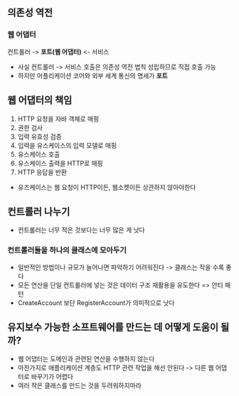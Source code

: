 ## 의존성 역전
### 웹  어댑터
컨트롤러 -> **포트(웹 어댑터)** <- 서비스
- 사실 컨트롤러 -> 서비스 호출은 의존성 역전 법칙 성립하므로 직접 호출 가능
- 하지만 어플리케이션 코어와 외부 세계 통신의 명세가 **포트**
## 웹 어댑터의 책임
1. HTTP 요청을 자바 객체로 매핑
2. 권한 검사
3. 입력 유효성 검증
4. 입력을 유스케이스의 입력 모델로 매핑
5. 유스케이스 호출
6. 유스케이스 출력을 HTTP로 매핑
7. HTTP 응답을 반환
- 유즈케이스는 웹 요청이 HTTP이든, 웹소켓이든 상관하지 않아야한다
## 컨트롤러 나누기
- 컨트롤러는 너무 적은 것보다는 너무 많은 게 낫다
### 컨트롤러들을 하나의 클래스에 모아두기
- 일반적인 방법이나 규모가 늘어나면 파악하기 어려워진다
  -> 클래스는 작을 수록 좋다
- 모든 연산을 단일 컨트롤러에 넣는 것은 데이터 구조 재활용을 유도한다 => 안티 패턴
- CreateAccount 보단 RegisterAccount가 의미적으로 낫다
## 유지보수 가능한 소프트웨어를 만드는 데 어떻게 도움이 될까?
- 웹 어댑터는 도메인과 관련된 연산을 수행하지 않는다
- 마찬가지로 애플리케이션 계층도 HTTP 관련 작업을 해선 안된다 
  -> 다른 웹 어댑터로 바꾸기가 어렵다
- 여러 작은 클래스를 만드는 것을 두려워하지마라